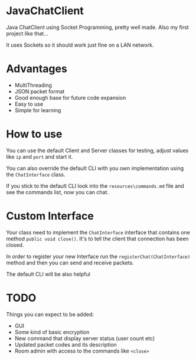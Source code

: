 # JavaChatClient
Java ChatClient using Socket Programming, pretty well made. Also my first project like that...

It uses Sockets so it should work just fine on a LAN network.

# Advantages

- MultiThreading
- JSON packet format
- Good enough base for future code expansion
- Easy to use
- Simple for learning

# How to use
You can use the default Client and Server classes for testing, adjust values like `ip` and `port` and start it.

You can also override the default CLI with you own implementation using the `ChatInterface` class.

If you stick to the default CLI look into the `resources\commands.md` file and see the commands list, now you can chat.

# Custom Interface

Your class need to implement the `ChatInterface` interface that contains one method `public void close()`. It's to tell the client that connection has been closed.

In order to register your new Interface run the `registerChat(ChatInterface)` method and then you can send and receive packets.

The default CLI will be also helpful

# TODO

Things you can expect to be added:
- GUI
- Some kind of basic encryption
- New command that display server status (user count etc)
- Updated packet codes and its description
- Room admin with access to the commands like `<close>`
